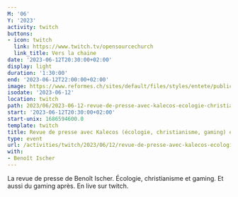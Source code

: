 ```yaml
---
M: '06'
Y: '2023'
activity: twitch
buttons:
- icon: twitch
  link: https://www.twitch.tv/opensourcechurch
  link_title: Vers la chaine
date: '2023-06-12T20:30:00+02:00'
display: light
duration: '1:30:00'
end: '2023-06-12T22:00:00+02:00'
image: https://www.reformes.ch/sites/default/files/styles/entete/public/data/images/comm/257/Beno%C3%AEt%20Ischer.jpg
isodate: '2023-06-12'
location: twitch
path: 2023/06/2023-06-12-revue-de-presse-avec-kalecos-ecologie-christianisme-gaming-et-gaming.md
start: '2023-06-12T20:30:00+02:00'
start-unix: 1686594600.0
template: twitch
title: Revue de presse avec Kalecos (écologie, christianisme, gaming) et gaming
type: event
url: /activities/twitch/2023/06/12/revue-de-presse-avec-kalecos-ecologie-christianisme-gaming-et-gaming
with:
- Benoît Ischer
---
```

La revue de presse de Benoît Ischer. Écologie, christianisme et gaming. Et aussi du gaming après. En live sur twitch.